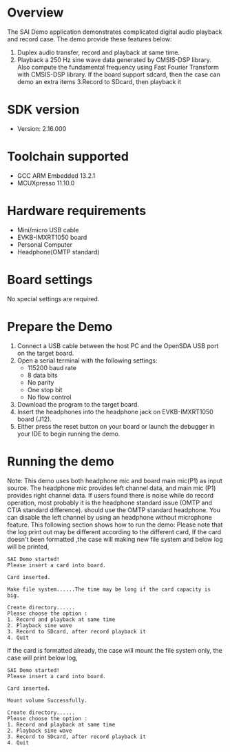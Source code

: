Overview
========
The SAI Demo application demonstrates complicated digital audio playback and record case. The demo provide these features below:
1. Duplex audio transfer, record and playback at same time.
2. Playback a 250 Hz sine wave data generated by CMSIS-DSP library. Also compute the fundamental frequency using Fast Fourier Transform with CMSIS-DSP library.
If the board support sdcard, then the case can demo an extra items
3.Record to SDcard, then playback it

SDK version
===========
- Version: 2.16.000

Toolchain supported
===================
- GCC ARM Embedded  13.2.1
- MCUXpresso  11.10.0

Hardware requirements
=====================
- Mini/micro USB cable
- EVKB-IMXRT1050 board
- Personal Computer
- Headphone(OMTP standard)

Board settings
==============
No special settings are required.

Prepare the Demo
================
1.  Connect a USB cable between the host PC and the OpenSDA USB port on the target board.
2.  Open a serial terminal with the following settings:
    - 115200 baud rate
    - 8 data bits
    - No parity
    - One stop bit
    - No flow control
3.  Download the program to the target board.
4. Insert the headphones into the headphone jack on EVKB-IMXRT1050 board (J12).
5. Either press the reset button on your board or launch the debugger in your IDE to begin running the demo.

Running the demo
================
Note: This demo uses both headphone mic and board main mic(P1) as input source. The headphone mic provides left
channel data, and main mic (P1) provides right channel data. If users found there is noise while do record operation,
most probably it is the headphone standard issue (OMTP and CTIA standard difference). should use the OMTP
standard headphone. You can disable the left channel
by using an headphone without microphone feature.
This following section shows how to run the demo:
Please note that the log print out may be different according to the different card,
If the card doesn't been formatted ,the case will making new file system and below log will be printed,
~~~~~~~~~~~~~~~~~~~~~~~~~~~~~~~~~~~~~~~~~~~~~~~~~~~~~~~~~~~~~~~~~~~~~~~
SAI Demo started!
Please insert a card into board.

Card inserted.

Make file system......The time may be long if the card capacity is big.

Create directory......
Please choose the option :
1. Record and playback at same time
2. Playback sine wave
3. Record to SDcard, after record playback it
4. Quit
~~~~~~~~~~~~~~~~~~~~~~~~~~~~~~~~~~~~~~~~~~~~~~~~~~~~~~~~~~~~~~~~~~~~~~~~

If the card is formatted already, the case will mount the file system only, the case will print below log,
~~~~~~~~~~~~~~~~~~~~~~~~~~~~~~~~~~~~~~~~~~~~~~~~~~~~~~~~~~~~~~~~~~~~~~~~
SAI Demo started!
Please insert a card into board.

Card inserted.

Mount volume Successfully.

Create directory......
Please choose the option :
1. Record and playback at same time
2. Playback sine wave
3. Record to SDcard, after record playback it
4. Quit
~~~~~~~~~~~~~~~~~~~~~~~~~~~~~~~~~~~~~~~~~~~~~~~~~~~~~~~~~~~~~~~~~~~~~~~~
